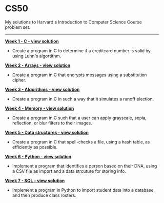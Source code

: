 # CS50
My solutions to Harvard's Introduction to Computer Science Course problem set.

<hr/>

**[Week 1 - C - view solution](https://github.com/sanderdebr/CS50/tree/master/pset1)**
- Create a program in C to determine if a creditcard number is valid by using Luhn's algortithm.

**[Week 2 - Arrays - view solution](https://github.com/sanderdebr/CS50/tree/master/pset2)**
- Create a program in C that encrypts messages using a substitution cipher.

**[Week 3 - Algorithms - view solution](https://github.com/sanderdebr/CS50/tree/master/pset3)**
- Create a program in C in such a way that it simulates a runoff election.

**[Week 4 - Memory - view solution](https://github.com/sanderdebr/CS50/tree/master/pset4)**
- Create a program in C such that a user can apply grayscale, sepia, reflection, or blur filters to their images.

**[Week 5 - Data structures - view solution](https://github.com/sanderdebr/CS50/tree/master/pset5/speller)**
- Create a program in C that spell-checks a file, using a hash table, as efficiently as possible.

**[Week 6 - Python - view solution](https://github.com/sanderdebr/CS50/tree/master/pset6/)**
- Implement a program that identifies a person based on their DNA, using a CSV file as import and a data strcuture for storing info.

**[Week 7 - SQL - view solution](https://github.com/sanderdebr/CS50/tree/master/pset7/)**
- Implement a program in Python to import student data into a database, and then produce class rosters.

